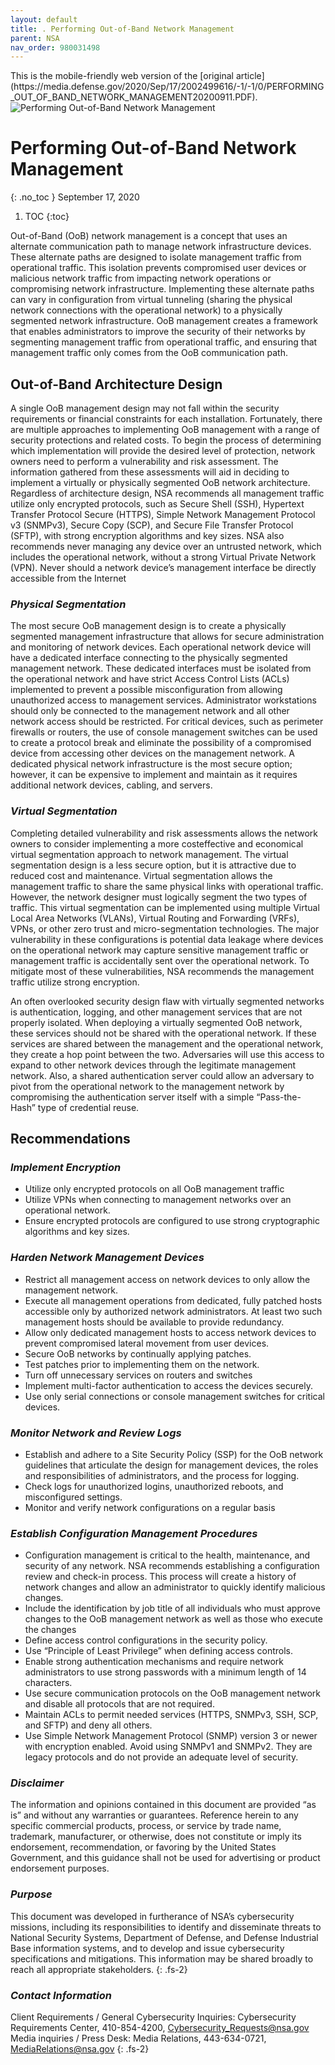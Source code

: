 ```yaml
---
layout: default
title: . Performing Out-of-Band Network Management 
parent: NSA 
nav_order: 980031498 
---
```

<style>
.dont-break-out {
  /* These are technically the same, but use both */
  overflow-wrap: break-word;
  word-wrap: break-word;

  -ms-word-break: break-all;
  /* This is the dangerous one in WebKit, as it breaks things wherever */
  word-break: break-all;
  /* Instead use this non-standard one: */
  word-break: break-word;
}
</style>

<div class="dont-break-out" markdown="1">
This is the mobile-friendly web version of the [original article](https://media.defense.gov/2020/Sep/17/2002499616/-1/-1/0/PERFORMING_OUT_OF_BAND_NETWORK_MANAGEMENT20200911.PDF).

<img src="https://statics.bsafes.com/images/publications/PERFORMING_OUT_OF_BAND_NETWORK_MANAGEMENT20200911.png" alt="Performing Out-of-Band Network Management" style="display:block; margin:0 auto">

# Performing Out-of-Band Network Management 
{: .no_toc }
September 17, 2020
1. TOC
{:toc}

Out-of-Band (OoB) network management is a concept that uses an alternate communication path to manage network infrastructure devices. These alternate paths are designed to isolate management traffic from operational traffic. This isolation prevents compromised user devices or malicious network traffic from impacting network operations or compromising network infrastructure. Implementing these alternate paths can vary in configuration from virtual tunneling (sharing the physical network connections with the operational network) to a physically segmented network infrastructure. OoB management creates a framework that enables administrators to improve the security of their networks by segmenting management traffic from operational traffic, and ensuring that management traffic only comes from the OoB communication path.

## Out-of-Band Architecture Design
A single OoB management design may not fall within the security requirements or financial constraints for each installation. Fortunately, there are multiple approaches to implementing OoB management with a range of security protections and related costs. To begin the process of determining which implementation will provide the desired level of protection, network owners need to perform a vulnerability and risk assessment. The information gathered from these assessments will aid in deciding to implement a virtually or physically segmented OoB network architecture. Regardless of
architecture design, NSA recommends all management traffic utilize only encrypted protocols, such as Secure Shell (SSH), Hypertext Transfer Protocol Secure (HTTPS), Simple Network Management Protocol v3 (SNMPv3), Secure Copy (SCP), and Secure File Transfer Protocol (SFTP), with strong encryption algorithms and key sizes. NSA also recommends never managing any device over an untrusted network, which includes the operational network, without a strong Virtual Private Network (VPN). Never should a network device’s management interface be directly accessible from the Internet

### _Physical Segmentation_
The most secure OoB management design is to create a physically segmented management infrastructure that allows for secure administration and monitoring of network devices. Each operational network device will have a dedicated interface connecting to the physically segmented management network. These dedicated interfaces must be isolated from the operational network and have strict Access Control Lists (ACLs) implemented to prevent a possible misconfiguration from allowing unauthorized access to management services. Administrator workstations should only be connected to the management network and all other network access should be restricted. For critical devices, such as perimeter firewalls or routers, the use of console management switches can be used to create a protocol break and eliminate the possibility of a compromised device from accessing other devices on the management network. A dedicated physical network infrastructure is the most secure option; however, it can be expensive to implement and maintain as it requires additional network devices, cabling, and servers.

### _Virtual Segmentation_
Completing detailed vulnerability and risk assessments allows the network owners to consider implementing a more costeffective and economical virtual segmentation approach to network management. The virtual segmentation design is a less secure option, but it is attractive due to reduced cost and maintenance. Virtual segmentation allows the management traffic to share the same physical links with operational traffic. However, the network designer must logically segment the two types of traffic. This virtual segmentation can be implemented using multiple Virtual Local Area Networks (VLANs), Virtual Routing and Forwarding (VRFs), VPNs, or other zero trust and micro-segmentation technologies. The major vulnerability in these configurations is potential data leakage where devices on the operational network may capture sensitive management traffic or management traffic is accidentally sent over the operational network. To mitigate most of these vulnerabilities, NSA recommends the management traffic utilize strong encryption.

An often overlooked security design flaw with virtually segmented networks is authentication, logging, and other management services that are not properly isolated. When deploying a virtually segmented OoB network, these services should not be shared with the operational network. If these services are shared between the management and the operational network, they create a hop point between the two. Adversaries will use this access to expand to other network devices through the legitimate management network. Also, a shared authentication server could allow an adversary to
pivot from the operational network to the management network by compromising the authentication server itself with a simple “Pass-the-Hash” type of credential reuse.

## Recommendations

### _Implement Encryption_
- Utilize only encrypted protocols on all OoB management traffic
- Utilize VPNs when connecting to management networks over an operational network.
- Ensure encrypted protocols are configured to use strong cryptographic algorithms and key sizes.

### _Harden Network Management Devices_
- Restrict all management access on network devices to only allow the management network.
- Execute all management operations from dedicated, fully patched hosts accessible only by authorized network administrators. At least two such management hosts should be available to provide redundancy.
- Allow only dedicated management hosts to access network devices to prevent compromised lateral movement from user devices.
- Secure OoB networks by continually applying patches.
- Test patches prior to implementing them on the network.
- Turn off unnecessary services on routers and switches
- Implement multi-factor authentication to access the devices securely.
- Use only serial connections or console management switches for critical devices.

### _Monitor Network and Review Logs_
- Establish and adhere to a Site Security Policy (SSP) for the OoB network guidelines that articulate the design for management devices, the roles and responsibilities of administrators, and the process for logging.
- Check logs for unauthorized logins, unauthorized reboots, and misconfigured settings.
- Monitor and verify network configurations on a regular basis

### _Establish Configuration Management Procedures_
- Configuration management is critical to the health, maintenance, and security of any network. NSA recommends establishing a configuration review and check-in process. This process will create a history of network changes and allow an administrator to quickly identify malicious changes.
- Include the identification by job title of all individuals who must approve changes to the OoB management network as well as those who execute the changes
- Define access control configurations in the security policy.
- Use “Principle of Least Privilege” when defining access controls.
- Enable strong authentication mechanisms and require network administrators to use strong passwords with a minimum length of 14 characters.
- Use secure communication protocols on the OoB management network and disable all protocols that are not required.
- Maintain ACLs to permit needed services (HTTPS, SNMPv3, SSH, SCP, and SFTP) and deny all others.
- Use Simple Network Management Protocol (SNMP) version 3 or newer with encryption enabled. Avoid using SNMPv1 and SNMPv2. They are legacy protocols and do not provide an adequate level of security.

### _Disclaimer_
The information and opinions contained in this document are provided “as is” and without any warranties or guarantees. Reference herein to any specific commercial products, process, or service by trade name, trademark, manufacturer, or otherwise, does not constitute or imply its endorsement,
recommendation, or favoring by the United States Government, and this guidance shall not be used for advertising or product endorsement purposes.

### _Purpose_
This document was developed in furtherance of NSA’s cybersecurity missions, including its responsibilities to identify and disseminate threats to National Security Systems, Department of Defense, and Defense Industrial Base information systems, and to develop and issue cybersecurity specifications and mitigations. This information may be shared broadly to reach all appropriate stakeholders.
{: .fs-2}

### _Contact Information_
Client Requirements / General Cybersecurity Inquiries: Cybersecurity Requirements Center, 410-854-4200, Cybersecurity_Requests@nsa.gov Media inquiries / Press Desk: Media Relations, 443-634-0721, MediaRelations@nsa.gov
{: .fs-2}
